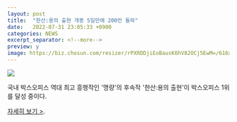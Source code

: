 ```yaml
---
layout: post
title:  "한산:용의 출현 개봉 5일만에 200만 돌파"
date:   2022-07-31 23:05:33 +0900
categories: NEWS
excerpt_separator: <!--more-->
preview: y
image: https://biz.chosun.com/resizer/rPXRDDjiEoBausK6hV82OCj5EwM=/616x0/smart/cloudfront-ap-northeast-1.images.arcpublishing.com/chosunbiz/FEQM6CQ65K7DOOZEDWVVGOV26U.jpg
---
```


![](https://biz.chosun.com/resizer/rPXRDDjiEoBausK6hV82OCj5EwM=/616x0/smart/cloudfront-ap-northeast-1.images.arcpublishing.com/chosunbiz/FEQM6CQ65K7DOOZEDWVVGOV26U.jpg)

국내 박스오피스 역대 최고 흥행작인 '명량'의 후속작 '한산:용의 출현'이 박스오피스 1위를 달성 중이다.


[자세히 보기 >](https://news.mobfeed.co.kr/detail?object_id=62e66a9d5e65e977016e918c&sc=f2t3E0P8p5b7).

<!--more-->